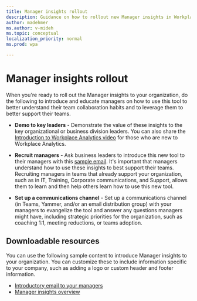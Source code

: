```yaml
---
title: Manager insights rollout
description: Guidance on how to rollout new Manager insights in Workplace Analytics to your organization's managers
author: madehmer
ms.author: v-mideh
ms.topic: conceptual
localization_priority: normal
ms.prod: wpa

---
```


# Manager insights rollout

When you're ready to roll out the Manager insights to your organization, do the following to introduce and educate managers on how to use this tool to better understand their team collaboration habits and to leverage them to better support their teams.

* **Demo to key leaders** - Demonstrate the value of these insights to the key organizational or business division leaders. You can also share the [Introduction to Workplace Analytics video](https://www.microsoft.com/videoplayer/embed/RE4xfQk?autoplay=true) for those who are new to Workplace Analytics.

* **Recruit managers** - Ask business leaders to introduce this new tool to their managers with this [sample email](./email-to-managers.docx). It's important that managers understand how to use these insights to best support their teams. Recruiting managers in teams that already support your organization, such as in IT, Training, Corporate communications, and Support, allows them to learn and then help others learn how to use this new tool.

* **Set up a communications channel** - Set up a communications channel (in Teams, Yammer, and/or an email distribution group) with your managers to evangelize the tool and answer any questions managers might have, including strategic priorities for the organization, such as coaching 1:1, meeting reductions, or teams adoption.

## Downloadable resources

You can use the following sample content to introduce Manager insights to your organization. You can customize these to include information specific to your company, such as adding a logo or custom header and footer information.

* [Introductory email to your managers](./email-to-managers.docx)
* [Manager insights overview](./manager-insights-overview.docx)

